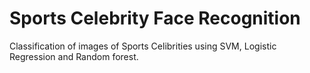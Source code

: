 # Sports Celebrity Face Recognition

Classification of images of Sports Celibrities using SVM, Logistic Regression and Random forest.
